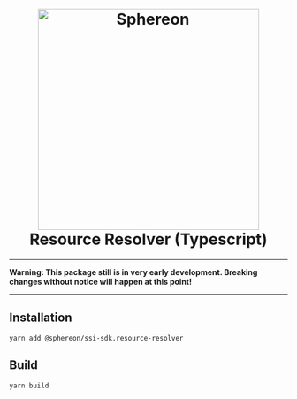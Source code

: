 <!--suppress HtmlDeprecatedAttribute -->
<h1 align="center">
  <br>
  <a href="https://www.sphereon.com"><img src="https://sphereon.com/content/themes/sphereon/assets/img/logo.svg" alt="Sphereon" width="400"></a>
  <br>Resource Resolver (Typescript) 
  <br>
</h1>

---

**Warning: This package still is in very early development. Breaking changes without notice will happen at this point!**

---

## Installation

```shell
yarn add @sphereon/ssi-sdk.resource-resolver
```

## Build

```shell
yarn build
```
